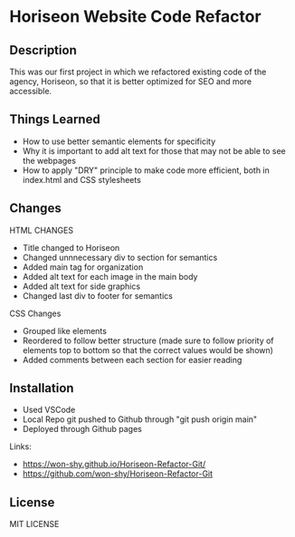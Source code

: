 # Horiseon Website Code Refactor

## Description

This was our first project in which we refactored existing code of the agency, Horiseon, so that it is better optimized for SEO and more accessible.

## Things Learned

* How to use better semantic elements for specificity
* Why it is important to add alt text for those that may not be able to see the webpages
* How to apply "DRY" principle to make code more efficient, both in index.html and CSS stylesheets

## Changes

HTML CHANGES

* Title changed to Horiseon
* Changed unnnecessary div to section for semantics
* Added main tag for organization
* Added alt text for each image in the main body
* Added alt text for side graphics
* Changed last div to footer for semantics

CSS Changes

* Grouped like elements
* Reordered to follow better structure (made sure to follow priority of elements top to bottom so that the correct values would be shown)
* Added comments between each section for easier reading

## Installation

* Used VSCode
* Local Repo git pushed to Github through "git push origin main"
* Deployed through Github pages

Links:

* <https://won-shy.github.io/Horiseon-Refactor-Git/>
* <https://github.com/won-shy/Horiseon-Refactor-Git>

## License

MIT LICENSE
